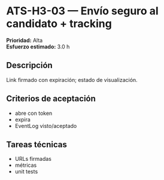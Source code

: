 # ATS-H3-03 — Envío seguro al candidato + tracking

**Prioridad:** Alta  
**Esfuerzo estimado:** 3.0 h

## Descripción
Link firmado con expiración; estado de visualización.

## Criterios de aceptación
- abre con token
- expira
- EventLog visto/aceptado

## Tareas técnicas
- URLs firmadas
- métricas
- unit tests


